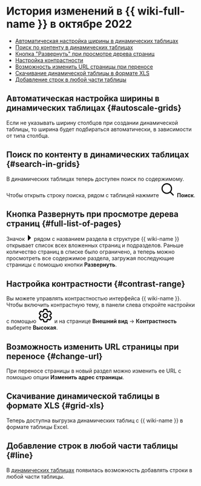 # История изменений в {{ wiki-full-name }} в октябре 2022

* [Автоматическая настройка ширины в динамических таблицах](#autoscale-grids)
* [Поиск по контенту в динамических таблицах](#search-in-grids)
* [Кнопка "Развернуть" при просмотре дерева страниц](#full-list-of-pages)
* [Настройка контрастности](#contrast-range)
* [Возможность изменить URL страницы при переносе](#change-url)
* [Скачивание динамической таблицы в формате XLS](#grid-xls)
* [Добавление строк в любой части таблицы](#line)

## Автоматическая настройка ширины в динамических таблицах {#autoscale-grids}

Если не указывать ширину столбцов при создании динамической таблицы, то ширина будет подбираться автоматически, в зависимости от типа столбца.

## Поиск по контенту в динамических таблицах {#search-in-grids}

В динамических таблицах теперь доступен поиск по содержимому. Чтобы открыть строку поиска, рядом с таблицей нажмите ![](../../_assets/wiki/svg/search.svg) **Поиск**.

## Кнопка **Развернуть** при просмотре дерева страниц {#full-list-of-pages}

Значок ![](../../_assets/wiki/svg/navigation-tree-item.svg) рядом с названием раздела в структуре {{ wiki-name }} открывает список всех вложенных страниц и подразделов. Раньше количество страниц в списке было ограничено, а теперь можно просмотреть все содержимое раздела, загружая последующие страницы с помощью кнопки **Развернуть**.

## Настройка контрастности {#contrast-range}

Вы можете управлять контрастностью интерфейса {{ wiki-name }}. Чтобы включить контрастную тему, в панели слева откройте настройки с помощью ![](../../_assets/wiki/svg/settings.svg) и на странице **Внешний вид** → **Контрастность** выберите **Высокая**.

## Возможность изменить URL страницы при переносе {#change-url}

При переносе страницы в новый раздел можно изменить ее URL с помощью опции **Изменить адрес страницы**.

## Скачивание динамической таблицы в формате XLS {#grid-xls}

Теперь доступна выгрузка динамических таблиц с {{ wiki-name }} в формате таблицы Excel.

## Добавление строк в любой части таблицы {#line}

В [динамических таблицах](../create-grid.md) появилась возможность добавлять строки в любой части таблицы.